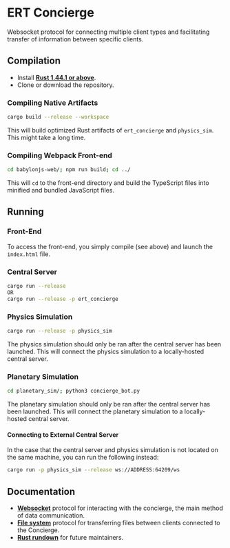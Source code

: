 # ERT Concierge
Websocket protocol for connecting multiple client types and facilitating transfer of information between specific clients.

## Compilation
* Install [**Rust 1.44.1 or above**](https://www.rust-lang.org/).
* Clone or download the repository.

### Compiling Native Artifacts
```bash
cargo build --release --workspace
```
This will build optimized Rust artifacts of `ert_concierge` and `physics_sim`. This might take a long time.
### Compiling Webpack Front-end
```bash
cd babylonjs-web/; npm run build; cd ../
```
This will `cd` to the front-end directory and build the TypeScript files into minified and bundled JavaScript files.

## Running
### Front-End
To access the front-end, you simply compile (see above) and launch the `index.html` file.
### Central Server
```bash
cargo run --release
OR
cargo run --release -p ert_concierge
```
### Physics Simulation
```bash
cargo run --release -p physics_sim
```
The physics simulation should only be ran after the central server has been launched. This will connect the physics simulation to a locally-hosted central server.
### Planetary Simulation
```bash
cd planetary_sim/; python3 concierge_bot.py
```
The planetary simulation should only be ran after the central server has been launched. This will connect the planetary simulation to a locally-hosted central server.
#### Connecting to External Central Server
In the case that the central server and physics simulation is not located on the same machine, you can run the following instead:
```bash
cargo run -p physics_sim --release ws://ADDRESS:64209/ws
```

## Documentation
* [**Websocket**](./PAYLOAD.md) protocol for interacting with the concierge, the main method of data communication.
* [**File system**](./FILESYSTEM.md) protocol for transferring files between clients connected to the Concierge.
* [**Rust rundown**](./RUST.md) for future maintainers.